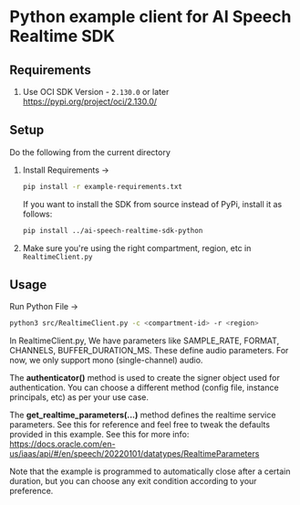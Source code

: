 # Python example client for AI Speech Realtime SDK

## Requirements 
1. Use OCI SDK Version - `2.130.0` or later \
   https://pypi.org/project/oci/2.130.0/
## Setup

Do the following from the current directory

1. Install Requirements →
   ```bash
   pip install -r example-requirements.txt
   ```

   If you want to install the SDK from source instead of PyPi, install it as follows:
   ```bash
   pip install ../ai-speech-realtime-sdk-python
   ```
2. Make sure you're using the right compartment, region, etc in `RealtimeClient.py`

## Usage

Run Python File →
   ```bash
   python3 src/RealtimeClient.py -c <compartment-id> -r <region>
   ```
In RealtimeClient.py,
   We have parameters like SAMPLE_RATE, FORMAT, CHANNELS, BUFFER_DURATION_MS. These define audio parameters. For now, we only support mono (single-channel) audio.  

   The **authenticator()** method is used to create the signer object used for authentication. You can choose a different method (config file, instance principals, etc) as per your use case.

   The **get_realtime_parameters(...)** method defines the realtime service parameters. See this for reference and feel free to tweak the defaults provided in this example. See this for more info: https://docs.oracle.com/en-us/iaas/api/#/en/speech/20220101/datatypes/RealtimeParameters

   Note that the example is programmed to automatically close after a certain duration, but you can choose any exit condition according to your preference.

   



